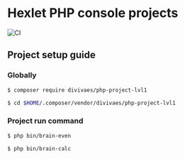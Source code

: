 # Hexlet PHP console projects

![CI](https://github.com/divivaes/php-project-lvl1/workflows/CI/badge.svg)

## Project setup guide

### Globally

```bash
$ composer require divivaes/php-project-lvl1
```

```bash
$ cd $HOME/.composer/vendor/divivaes/php-project-lvl1
```

### Project run command

```bash
$ php bin/brain-even 
```

```bash
$ php bin/brain-calc 
```